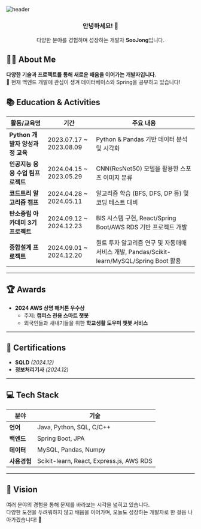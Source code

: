 ![header](https://capsule-render.vercel.app/api?type=waving&color=2E8B57&height=150&section=header&text=Welcome!&fontSize=45&fontColor=ffffff)



<h3 align="Center">안녕하세요! 👋</h3>
<p align="Center">
    다양한 분야를 경험하며 성장하는 개발자 <b>SooJong</b>입니다.
</p>


## **👨‍💻 About Me**
**다양한 기술과 프로젝트를 통해 새로운 배움을 이어가는 개발자입니다.**  
🌱 현재 백엔드 개발에 관심이 생겨 데이터베이스와 Spring을 공부하고 있습니다!


## **📚 Education & Activities**
| 활동/교육명                             | 기간                     | 주요 내용                                                                 |
|----------------------------------------|--------------------------|--------------------------------------------------------------------------|
| **Python 개발자 양성과정 교육**         | 2023.07.17 ~ 2023.08.09 | Python & Pandas 기반 데이터 분석 및 시각화                        |
| **인공지능 응용 수업 팀프로젝트**         | 2024.04.15 ~ 2023.05.29 | CNN(ResNet50) 모델을 활용한 스포츠 이미지 분류                       |
| **코드트리 알고리즘 캠프**         | 2024.04.28 ~ 2024.05.11 | 알고리즘 학습 (BFS, DFS, DP 등) 및 코딩 테스트 대비                       |
| **탄소중립 아카데미 3기 프로젝트**      | 2024.09.12 ~ 2024.12.23 | BIS 시스템 구현, React/Spring Boot/AWS RDS 기반 프로젝트 개발              |
| **종합설계 프로젝트**                  | 2024.09.01 ~ 2024.12.20 | 퀀트 투자 알고리즘 연구 및 자동매매 서비스 개발, Pandas/Scikit-learn/MySQL/Spring Boot 활용       |


---

## **🏆 Awards**
- **2024 AWS 상명 해커톤 우수상**  
   - 주제: **캠퍼스 전용 스마트 챗봇**  
   - 외국인들과 새내기들을 위한 **학교생활 도우미 챗봇 서비스**  

---

## **🔖 Certifications**
- **SQLD** *(2024.12)*  
- **정보처리기사** *(2024.12)* 
---

## **💻 Tech Stack**
| **분야**     | **기술**                                      |
|--------------|---------------------------------------------|
| **언어**     | Java, Python, SQL, C/C++                                |
| **백엔드**   | Spring Boot, JPA                            |
| **데이터**   | MySQL, Pandas, Numpy               |
| **사용경험**     | Scikit-learn, React, Express.js, AWS RDS                       |

---

## **🚀 Vision**
여러 분야의 경험을 통해 문제를 바라보는 시각을 넓히고 있습니다.  
다양한 도전을 두려워하지 않고 배움을 이어가며,
오늘도 성장하는 개발자로 한 걸음 나아가겠습니다! 🌟


<!--
**paulyu8868/paulyu8868** is a ✨ _special_ ✨ repository because its `README.md` (this file) appears on your GitHub profile.

Here are some ideas to get you started:

- 🔭 I’m currently working on ...
- 🌱 I’m currently learning ...
- 👯 I’m looking to collaborate on ...
- 🤔 I’m looking for help with ...
- 💬 Ask me about ...
- 📫 How to reach me: ...
- 😄 Pronouns: ...
- ⚡ Fun fact: ...
-->
